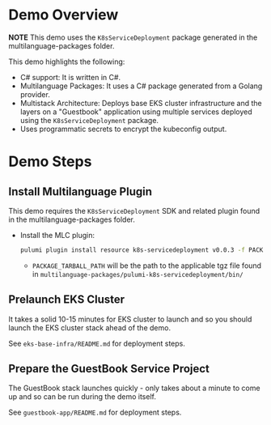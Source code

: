 # Demo Overview
**NOTE** This demo uses the `K8sServiceDeployment` package generated in the multilanguage-packages folder. 

This demo highlights the following:
- C# support: It is written in C#.
- Multilanguage Packages: It uses a C# package generated from a Golang provider.
- Multistack Architecture: Deploys base EKS cluster infrastructure and the layers on a "Guestbook" application using multiple services deployed using the `K8sServiceDeployment` package.
- Uses programmatic secrets to encrypt the kubeconfig output.

# Demo Steps
## Install Multilanguage Plugin
This demo requires the `K8sServiceDeployment` SDK and related plugin found in the multilanguage-packages folder.

* Install the MLC plugin:
  ```bash
  pulumi plugin install resource k8s-servicedeployment v0.0.3 -f PACKAGE_TARBALL_PATH
  ```
  * `PACKAGE_TARBALL_PATH` will be the path to the applicable tgz file found in `multilanguage-packages/pulumi-k8s-servicedeployment/bin/`
  
## Prelaunch EKS Cluster
It takes a solid 10-15 minutes for EKS cluster to launch and so you should launch the EKS cluster stack ahead of the demo.

See `eks-base-infra/README.md` for deployment steps.

## Prepare the GuestBook Service Project
The GuestBook stack launches quickly - only takes about a minute to come up and so can be run during the demo itself.   

See `guestbook-app/README.md` for deployment steps.
